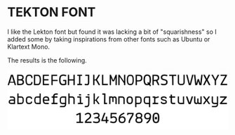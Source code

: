 # TEKTON FONT

I like the Lekton font but found it was lacking a bit of "squarishness" so I added some by taking inspirations from other fonts such as Ubuntu or Klartext Mono.

The results is the following.

![tekton](tekton.png)

